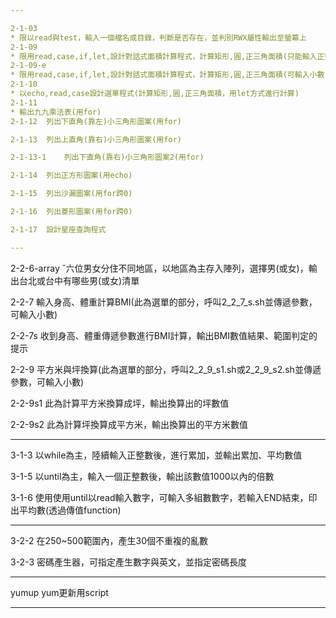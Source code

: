 ```yaml
---

2-1-03  
* 限以read與test，輸入一個檔名或目錄，判斷是否存在，並判別RWX屬性輸出至螢幕上  
2-1-09  
* 限用read,case,if,let,設計對話式面積計算程式，計算矩形,圓,正三角面積(只能輸入正整數，輸出為小數點3位)  
2-1-09-e  
* 限用read,case,if,let,設計對話式面積計算程式，計算矩形,圓,正三角面積(可輸入小數，用awk方式進行計算)  
2-1-10  
* 以echo,read,case設計選單程式(計算矩形,圓,正三角面積，用let方式進行計算)  
2-1-11  
* 輸出九九乘法表(用for)  
2-1-12	列出下直角(靠左)小三角形圖案(用for)

2-1-13	列出上直角(靠右)小三角形圖案(用for)

2-1-13-1	列出下直角(靠右)小三角形圖案2(用for)

2-1-14	列出正方形圖案(用echo)

2-1-15	列出沙漏圖案(用for跨0)

2-1-16	列出菱形圖案(用for跨0)

2-1-17	設計星座查詢程式

---
```


2-2-6-array	ˇ六位男女分住不同地區，以地區為主存入陣列，選擇男(或女)，輸出台北或台中有哪些男(或女)清單

2-2-7	輸入身高、體重計算BMI(此為選單的部分，呼叫2_2_7_s.sh並傳遞參數，可輸入小數)

2-2-7s	收到身高、體重傳遞參數進行BMI計算，輸出BMI數值結果、範圍判定的提示

2-2-9	平方米與坪換算(此為選單的部分，呼叫2_2_9_s1.sh或2_2_9_s2.sh並傳遞參數，可輸入小數)

2-2-9s1	此為計算平方米換算成坪，輸出換算出的坪數值

2-2-9s2	此為計算坪換算成平方米，輸出換算出的平方米數值

---

3-1-3	以while為主，陸續輸入正整數後，進行累加，並輸出累加、平均數值

3-1-5	以until為主，輸入一個正整數後，輸出該數值1000以內的倍數

3-1-6	使用使用until以read輸入數字，可輸入多組數數字，若輸入END結束，印出平均數(透過傳值function)

---

3-2-2	在250~500範圍內，產生30個不重複的亂數

3-2-3	密碼產生器，可指定產生數字與英文，並指定密碼長度

---

yumup	yum更新用script

---
